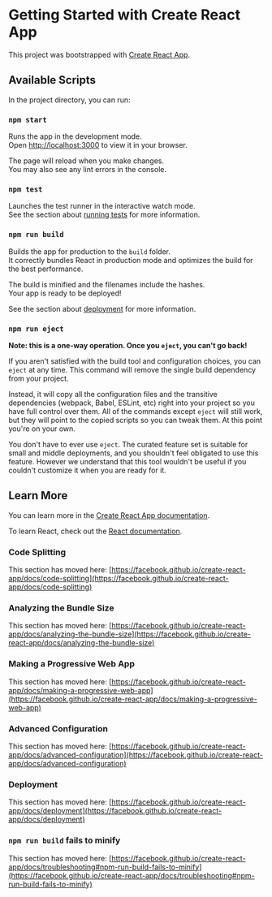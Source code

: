 # Getting Started with Create React App

This project was bootstrapped with [Create React App](https://github.com/facebook/create-react-app).

## Available Scripts

In the project directory, you can run:

### `npm start`

Runs the app in the development mode.\
Open [http://localhost:3000](http://localhost:3000) to view it in your browser.

The page will reload when you make changes.\
You may also see any lint errors in the console.

### `npm test`

Launches the test runner in the interactive watch mode.\
See the section about [running tests](https://facebook.github.io/create-react-app/docs/running-tests) for more information.

### `npm run build`

Builds the app for production to the `build` folder.\
It correctly bundles React in production mode and optimizes the build for the best performance.

The build is minified and the filenames include the hashes.\
Your app is ready to be deployed!

See the section about [deployment](https://facebook.github.io/create-react-app/docs/deployment) for more information.

### `npm run eject`

**Note: this is a one-way operation. Once you `eject`, you can't go back!**

If you aren't satisfied with the build tool and configuration choices, you can `eject` at any time. This command will remove the single build dependency from your project.

Instead, it will copy all the configuration files and the transitive dependencies (webpack, Babel, ESLint, etc) right into your project so you have full control over them. All of the commands except `eject` will still work, but they will point to the copied scripts so you can tweak them. At this point you're on your own.

You don't have to ever use `eject`. The curated feature set is suitable for small and middle deployments, and you shouldn't feel obligated to use this feature. However we understand that this tool wouldn't be useful if you couldn't customize it when you are ready for it.

## Learn More

You can learn more in the [Create React App documentation](https://facebook.github.io/create-react-app/docs/getting-started).

To learn React, check out the [React documentation](https://reactjs.org/).

### Code Splitting

This section has moved here: [https://facebook.github.io/create-react-app/docs/code-splitting](https://facebook.github.io/create-react-app/docs/code-splitting)

### Analyzing the Bundle Size

This section has moved here: [https://facebook.github.io/create-react-app/docs/analyzing-the-bundle-size](https://facebook.github.io/create-react-app/docs/analyzing-the-bundle-size)

### Making a Progressive Web App

This section has moved here: [https://facebook.github.io/create-react-app/docs/making-a-progressive-web-app](https://facebook.github.io/create-react-app/docs/making-a-progressive-web-app)

### Advanced Configuration

This section has moved here: [https://facebook.github.io/create-react-app/docs/advanced-configuration](https://facebook.github.io/create-react-app/docs/advanced-configuration)

### Deployment

This section has moved here: [https://facebook.github.io/create-react-app/docs/deployment](https://facebook.github.io/create-react-app/docs/deployment)

### `npm run build` fails to minify

This section has moved here: [https://facebook.github.io/create-react-app/docs/troubleshooting#npm-run-build-fails-to-minify](https://facebook.github.io/create-react-app/docs/troubleshooting#npm-run-build-fails-to-minify)


<!-- FOLDER STRUCTURE -->
<!-- Npm is a tool that use to install packages. Npx is a tool that use to execute packages. -->

<!-- 1. ReadMe.md file. It is like a document where we can write the important notes related to our react app -->

<!--2. .gitignore. It tells the git which files to ignore(not include) while the project is commiting in github repository -->

<!--3. node modules. It containes all the packages(in-built functionalities and methods) and dependencies-->
<!-- Dependencies: code which is extracted from other project. A dependency is just a package that your project uses. Very few javascript projects are entirely self-contained. When your project needs code from other projects in order to do its thing, those other projects are “dependencies”; your project depends on them to run.-->


<!-- 4.package.json: It contains the list of all dependencies that have been installed in the app 
package.json = meta data associated with the app + dependencies info + scripts-->

<!-- 5. package-lock.json: It keeps the track of exact version of every package that is installed in the react app. It containes the history(updates) of every package installed-->

<!-- 6. public: It containes the static files. -->
<!-- public folder files : 1)favicon.icon, It is the favicon of our app/websites 
                           2)index.html, This is the main file that opens in our browser and holds the html templete of our app
                           3) manifest.json, It provides the info about the app(name, author, icon and description) in a json text file in public folder. The purpose of the manifest is to install webapplication to the home screen of the users device -->

<!-- 7. src(most important): This where you do the coding of your app, In this folder you place all your files related to development like pages/components, css files, images etc; 
1) app.css -> It is a css file that contain css related to app.js,and It can also be used globally.
2) app.js -> It the parent component of the react app and by default it containes the basic component code.
3)app.test.js -> It is a test file and containes a basic test for app.js component.
4)index.css -> It is a css file that contain css related to index.js(also can be used globally).
5)index.js -> It is actually an entry point of our react app it is where you render the main react component onto the root element.
6)logo.svg -> logo of react rotating on the screen when you first run the app.
7)reportWebVitals.js -> create-react-app includes a built-in tool for measuring the real-life performance of your app.
-->

